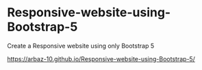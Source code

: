 # Responsive-website-using-Bootstrap-5
Create a Responsive website using only Bootstrap 5

https://arbaz-10.github.io/Responsive-website-using-Bootstrap-5/
